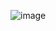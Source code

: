 ![image](https://github.com/TharushiSath/Real-estate-market-place/assets/148171100/3097c61e-c277-4632-99ca-3865a2868083)
